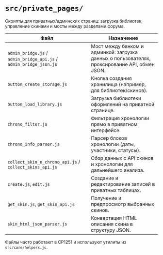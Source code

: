 # `src/private_pages/`

Скрипты для приватных/админских страниц: загрузка библиотек, управление скинами и мосты
между разделами форума.

| Файл | Назначение |
|------|------------|
| `admin_bridge.js` / `admin_bridge_api.js` / `admin_bridge_json.js` | Мост между банком и админкой: загрузка данных о пользователях, проксирование API, обмен JSON. |
| `button_create_storage.js` | Кнопка создания хранилища (например, для библиотек/скинов). |
| `button_load_library.js` | Загрузка библиотеки оформлений на приватной странице. |
| `chrono_filter.js` | Фильтрация хронологии прямо в приватном интерфейсе. |
| `chrono_info_parser.js` | Парсер блоков хронологии (даты, участники, статусы). |
| `collect_skin_n_chrono_api.js` / `collect_skins_api.js` | Сбор данных с API скинов и хронологии для дальнейшего анализа. |
| `create.js`, `edit.js` | Создание и редактирование записей в приватных таблицах. |
| `get_skin.js`, `get_skin_api.js` | Получение и предпросмотр выбранных скинов. |
| `skin_html_json_parser.js` | Конвертация HTML описания скина в структуру JSON. |

Файлы часто работают в CP1251 и используют утилиты из `src/core/helpers.js`.
